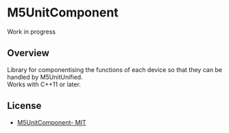 # M5UnitComponent

Work in progress

## Overview

Library for componentising the functions of each device so that they can be handled by M5UnitUnified.  
Works with C++11 or later.

## License

- [M5UnitComponent- MIT](LICENSE)

